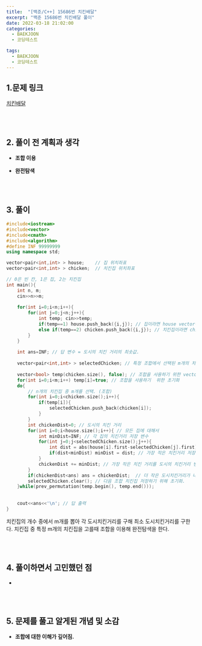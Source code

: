```yaml
---
title:  "[백준/C++] 15686번 치킨배달"
excerpt: "백준 15686번 치킨배달 풀이"
date: 2022-03-18 21:02:00
categories:
  - BAEKJOON
  - 코딩테스트

tags:
  - BAEKJOON
  - 코딩테스트
---
```


## 1.문제 링크

[치킨배달](https://www.acmicpc.net/problem/15686)

<br>
<br>

## 2. 풀이 전 계획과 생각

- **조합 이용**

- **완전탐색**

<br>
<br>

## 3. 풀이

```cpp
#include<iostream>
#include<vector>
#include<cmath>
#include<algorithm>
#define INF 99999999
using namespace std;

vector<pair<int,int> > house;    // 집 위치좌표 
vector<pair<int,int> > chicken;  // 치킨집 위치좌표   

// 0은 빈 칸, 1은 집, 2는 치킨집
int main(){
	int n, m;
	cin>>n>>m;
	
	for(int i=0;i<n;i++){
		for(int j=0;j<n;j++){
			int temp; cin>>temp;
			if(temp==1) house.push_back({i,j}); // 집이라면 house vector에 좌표 저장 
			else if(temp==2) chicken.push_back({i,j}); // 치킨집이라면 chicken vector에 좌표 저장  
		}
	}
	
	int ans=INF; // 답 변수 = 도시의 치킨 거리의 최솟값. 
	
	vector<pair<int,int> > selectedChicken; // 특정 조합에서 선택된 m개의 치킨집 좌표값 저장  
	
	vector<bool> temp(chicken.size(), false); // 조합을 사용하기 위한 vector  
	for(int i=0;i<m;i++) temp[i]=true; // 조합을 사용하기  위한 초기화  
	do{
		// n개의 치킨집 중 m개를 선택. (조합)  
		for(int i=0;i<chicken.size();i++){
			if(temp[i]){
				selectedChicken.push_back(chicken[i]);						
			}
		}
		int chickenDist=0; // 도시의 치킨 거리  
		for(int i=0;i<house.size();i++){ // 모든 집에 대해서  
			int minDist=INF; // 각 집의 치킨거리 저장 변수  
			for(int j=0;j<selectedChicken.size();j++){
				int dist = abs(house[i].first-selectedChicken[j].first)+abs(house[i].second-selectedChicken[j].second);
				if(dist<minDist) minDist = dist; // 가장 작은 치킨거리 저장 
			}
			chickenDist += minDist; // 가장 작은 치킨 거리를 도시의 치킨거리 변수에 저장  
		}
		if(chickenDist<ans) ans = chickenDist;  // 더 작은 도시치킨거리가 나오면 갱신.  
		selectedChicken.clear(); // 다음 조합 치킨집 저장하기 위해 초기화. 
	}while(prev_permutation(temp.begin(), temp.end()));
	
	
	cout<<ans<<'\n'; // 답 출력  
}
```

치킨집의 개수 중에서 m개를 뽑아 각 도시치킨거리를 구해 최소 도시치킨거리를 구한다. 치킨집 중 특정 m개의 치킨집을 고를때 조합을 이용해 완전탐색을 한다.

<br>
<br>

## 4. 풀이하면서 고민했던 점

- 

<br>
<br>

## 5. 문제를 풀고 알게된 개념 및 소감

- **조합에 대한 이해가 깊어짐.**


